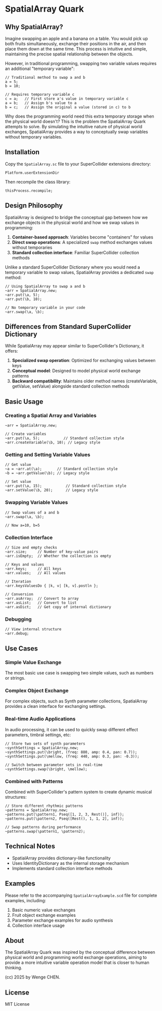 # SpatialArray Quark

## Why SpatialArray?

Imagine swapping an apple and a banana on a table. You would pick up both fruits simultaneously, exchange their positions in the air, and then place them down at the same time. This process is intuitive and simple, maintaining the precise spatial relationship between the objects.

However, in traditional programming, swapping two variable values requires an additional "temporary variable":

```supercollider
// Traditional method to swap a and b
a = 5;
b = 10;

// Requires temporary variable c
c = a;   // First store a's value in temporary variable c
a = b;   // Assign b's value to a
b = c;   // Assign the original a value (stored in c) to b
```

Why does the programming world need this extra temporary storage when the physical world doesn't? This is the problem the SpatialArray Quark attempts to solve. By simulating the intuitive nature of physical world exchanges, SpatialArray provides a way to conceptually swap variables without temporary variables.

## Installation

Copy the `SpatialArray.sc` file to your SuperCollider extensions directory:

```
Platform.userExtensionDir
```

Then recompile the class library:

```supercollider
thisProcess.recompile;
```

## Design Philosophy

SpatialArray is designed to bridge the conceptual gap between how we exchange objects in the physical world and how we swap values in programming:

1. **Container-based approach**: Variables become "containers" for values
2. **Direct swap operations**: A specialized `swap` method exchanges values without temporaries
3. **Standard collection interface**: Familiar SuperCollider collection methods

Unlike a standard SuperCollider Dictionary where you would need a temporary variable to swap values, SpatialArray provides a dedicated `swap` method:

```supercollider
// Using SpatialArray to swap a and b
~arr = SpatialArray.new;
~arr.put(\a, 5);
~arr.put(\b, 10);

// No temporary variable in your code
~arr.swap(\a, \b);
```

## Differences from Standard SuperCollider Dictionary

While SpatialArray may appear similar to SuperCollider's Dictionary, it offers:

1. **Specialized swap operation**: Optimized for exchanging values between keys
2. **Conceptual model**: Designed to model physical world exchange patterns
3. **Backward compatibility**: Maintains older method names (createVariable, getValue, setValue) alongside standard collection methods

## Basic Usage

### Creating a Spatial Array and Variables

```supercollider
~arr = SpatialArray.new;

// Create variables
~arr.put(\a, 5);           // Standard collection style
~arr.createVariable(\b, 10); // Legacy style
```

### Getting and Setting Variable Values

```supercollider
// Get value
~a = ~arr.at(\a);       // Standard collection style
~b = ~arr.getValue(\b); // Legacy style

// Set value
~arr.put(\a, 15);           // Standard collection style
~arr.setValue(\b, 20);      // Legacy style
```

### Swapping Variable Values

```supercollider
// Swap values of a and b
~arr.swap(\a, \b);

// Now a=10, b=5
```

### Collection Interface

```supercollider
// Size and empty checks
~arr.size;     // Number of key-value pairs
~arr.isEmpty;  // Whether the collection is empty

// Keys and values
~arr.keys;     // All keys
~arr.values;   // All values

// Iteration
~arr.keysValuesDo { |k, v| [k, v].postln };

// Conversion
~arr.asArray;  // Convert to array
~arr.asList;   // Convert to list
~arr.asDict;   // Get copy of internal dictionary
```

### Debugging

```supercollider
// View internal structure
~arr.debug;
```

## Use Cases

### Simple Value Exchange

The most basic use case is swapping two simple values, such as numbers or strings.

### Complex Object Exchange

For complex objects, such as Synth parameter collections, SpatialArray provides a clean interface for exchanging settings.

### Real-time Audio Applications

In audio processing, it can be used to quickly swap different effect parameters, timbral settings, etc:

```supercollider
// Store two sets of synth parameters
~synthSettings = SpatialArray.new;
~synthSettings.put(\bright, (freq: 880, amp: 0.4, pan: 0.7));
~synthSettings.put(\mellow, (freq: 440, amp: 0.3, pan: -0.3));

// Switch between parameter sets in real-time
~synthSettings.swap(\bright, \mellow);
```

### Combined with Patterns

Combined with SuperCollider's pattern system to create dynamic musical structures:

```supercollider
// Store different rhythmic patterns
~patterns = SpatialArray.new;
~patterns.put(\pattern1, Pseq([1, 2, 3, Rest()], inf));
~patterns.put(\pattern2, Pseq([Rest(), 1, 1, 2], inf));

// Swap patterns during performance
~patterns.swap(\pattern1, \pattern2);
```

## Technical Notes

- SpatialArray provides dictionary-like functionality
- Uses IdentityDictionary as the internal storage mechanism
- Implements standard collection interface methods

## Examples

Please refer to the accompanying `SpatialArrayExample.scd` file for complete examples, including:

1. Basic numeric value exchanges
2. Fruit object exchange examples
3. Parameter exchange examples for audio synthesis
4. Collection interface usage

## About

The SpatialArray Quark was inspired by the conceptual difference between physical world and programming world exchange operations, aiming to provide a more intuitive variable operation model that is closer to human thinking.

(cc) 2025 by Wenge CHEN.

## License

MIT License
